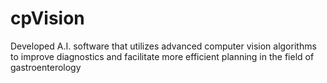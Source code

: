 # cpVision
Developed A.I. software that utilizes advanced computer vision algorithms to improve diagnostics and facilitate more efficient planning in the field of gastroenterology
